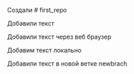 Создали # first_repo

Добавили текст 

Добавили текст через веб браузер

Добавим текст локально 

Добавили текст в новой ветке newbrach